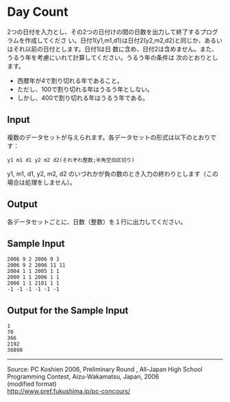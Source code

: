 # Day Count

2つの日付を入力とし、その2つの日付けの間の日数を出力して終了するプログラムを作成してくださ い。日付1(y1,m1,d1)は日付2(y2,m2,d2)と同じか、あるいはそれ以前の日付とします。日付1は日 数に含め、日付2は含めません。また、うるう年を考慮にいれて計算してください。うるう年の条件は 次のとおりとします。

* 西暦年が4で割り切れる年であること。
* ただし、100で割り切れる年はうるう年としない。
* しかし、400で割り切れる年はうるう年である。

## Input

複数のデータセットが与えられます。各データセットの形式は以下のとおりです：

    y1 m1 d1 y2 m2 d2(それぞれ整数;半角空白区切り)

y1, m1, d1, y2, m2, d2 のいづれかが負の数のとき入力の終わりとします（この場合は処理をしません）。

## Output

各データセットごとに、日数（整数）を１行に出力してください。

## Sample Input

    2006 9 2 2006 9 3
    2006 9 2 2006 11 11
    2004 1 1 2005 1 1
    2000 1 1 2006 1 1
    2000 1 1 2101 1 1
    -1 -1 -1 -1 -1 -1

## Output for the Sample Input

    1
    70
    366
    2192
    36890

* * *

Source: PC Koshien 2006, Preliminary Round , All-Japan High School Programming Contest, Aizu-Wakamatsu, Japan, 2006   
(modified format)   
<http://www.pref.fukushima.jp/pc-concours/>